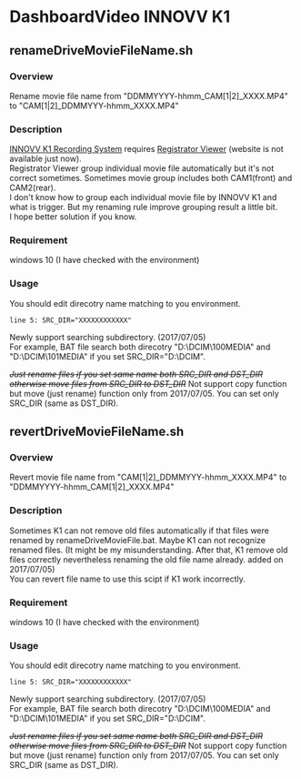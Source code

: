 # DashboardVideo INNOVV K1

## renameDriveMovieFileName.sh
### Overview
 Rename movie file name from "DDMMYYYY-hhmm_CAM[1|2]_XXXX.MP4" to "CAM[1|2]_DDMMYYY-hhmm_XXXX.MP4"
### Description
 [INNOVV K1 Recording System](http://www.innovv.com/the-k) requires [Registrator Viewer](http://www.registratorviewer.com/) (website is not available just now).  
 Registrator Viewer group individual movie file automatically but it's not correct sometimes.
Sometimes movie group includes both CAM1(front) and CAM2(rear).   
I don't know how to group each individual movie file by INNOVV K1 and what is trigger.
But my renaming rule improve grouping result a little bit.  
I hope better solution if you know.  

### Requirement
 windows 10 (I have checked with the environment)  
 
### Usage
 You should edit direcotry name matching to you environment.  
```
line 5: SRC_DIR="XXXXXXXXXXXX"  
```

Newly support searching subdirectory. (2017/07/05)  
For example, BAT file search both direcotry "D:\DCIM\100MEDIA" and "D:\DCIM\101MEDIA" if you set SRC_DIR="D:\DCIM".  

~~*Just rename files if you set same name both SRC_DIR and DST_DIR otherwise move files from SRC_DIR to DST_DIR*~~
Not support copy function but move (just rename) function only from 2017/07/05. You can set only SRC_DIR (same as DST_DIR).
 
## revertDriveMovieFileName.sh
### Overview
 Revert movie file name from "CAM[1|2]_DDMMYYY-hhmm_XXXX.MP4" to "DDMMYYYY-hhmm_CAM[1|2]_XXXX.MP4"
### Description
 Sometimes K1 can not remove old files automatically if that files were renamed by renameDriveMovieFile.bat. Maybe K1 can not recognize renamed files. (It might be my misunderstanding. After that, K1 remove old files correctly nevertheless renaming the old file name already. added on 2017/07/05)  
 You can revert file name to use this scipt if K1 work incorrectly.  

### Requirement
 windows 10 (I have checked with the environment)  
 
### Usage
 You should edit direcotry name matching to you environment.  
```
line 5: SRC_DIR="XXXXXXXXXXXX"  
```

Newly support searching subdirectory. (2017/07/05)  
For example, BAT file search both direcotry "D:\DCIM\100MEDIA" and "D:\DCIM\101MEDIA" if you set SRC_DIR="D:\DCIM".  

~~*Just rename files if you set same name both SRC_DIR and DST_DIR otherwise move files from SRC_DIR to DST_DIR*~~
Not support copy function but move (just rename) function only from 2017/07/05. You can set only SRC_DIR (same as DST_DIR).
 
